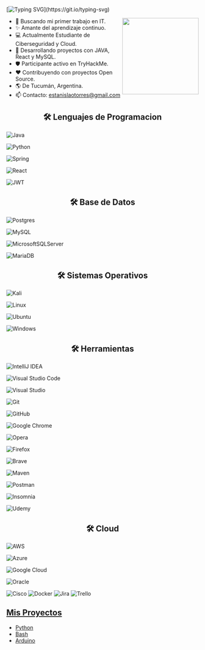 [![Typing SVG](https://readme-typing-svg.herokuapp.com?font=Hack&color=%3a46fb&lines=Hola+%F0%9F%91%8B+Soy+Estanislao!!)](https://git.io/typing-svg)

<picture> <img align="right" src="https://github.com/7oSkaaa/7oSkaaa/blob/main/Images/Right_Side.gif?raw=true" width = 200px></picture>

- 🎯 Buscando mi primer trabajo en IT.
- ✨ Amante del aprendizaje continuo.
- 💻 Actualmente Estudiante de Ciberseguridad y Cloud.
- 🚀 Desarrollando proyectos con JAVA, React y MySQL.
- 🛡 Participante activo en TryHackMe.
- ❤️ Contribuyendo con proyectos Open Source.
- 🌎 De Tucumán, Argentina.
- 📫 Contacto: estanislaotorres@gmail.com

<!--End Intro-->


<h2 align="center">🛠 Lenguajes de Programacion </h2>
<p align="center">

![Java](https://img.shields.io/badge/java-%23ED8B00.svg?style=for-the-badge&logo=openjdk&logoColor=white)

![Python](https://img.shields.io/badge/python-3670A0?style=for-the-badge&logo=python&logoColor=ffdd54)

![Spring](https://img.shields.io/badge/spring-%236DB33F.svg?style=for-the-badge&logo=spring&logoColor=white)

  ![React](https://img.shields.io/badge/react-%2320232a.svg?style=for-the-badge&logo=react&logoColor=%2361DAFB)
  
  ![JWT](https://img.shields.io/badge/JWT-black?style=for-the-badge&logo=JSON%20web%20tokens)
  
</p>
<h2 align="center">🛠 Base de Datos </h2>
<p align="center">

![Postgres](https://img.shields.io/badge/postgres-%23316192.svg?style=for-the-badge&logo=postgresql&logoColor=white)

![MySQL](https://img.shields.io/badge/mysql-4479A1.svg?style=for-the-badge&logo=mysql&logoColor=white)

![MicrosoftSQLServer](https://img.shields.io/badge/Microsoft%20SQL%20Server-CC2927?style=for-the-badge&logo=microsoft%20sql%20server&logoColor=white)

  ![MariaDB](https://img.shields.io/badge/MariaDB-003545?style=for-the-badge&logo=mariadb&logoColor=white)
</p>
<h2 align="center">🛠 Sistemas Operativos </h2>
<p align="center">

![Kali](https://img.shields.io/badge/Kali-268BEE?style=for-the-badge&logo=kalilinux&logoColor=white)

![Linux](https://img.shields.io/badge/Linux-FCC624?style=for-the-badge&logo=linux&logoColor=black)

![Ubuntu](https://img.shields.io/badge/Ubuntu-E95420?style=for-the-badge&logo=ubuntu&logoColor=white)

![Windows](https://img.shields.io/badge/Windows-0078D6?style=for-the-badge&logo=windows&logoColor=white)
  
  
</p>
<h2 align="center">🛠 Herramientas </h2>
<p align="center">

![IntelliJ IDEA](https://img.shields.io/badge/IntelliJIDEA-000000.svg?style=for-the-badge&logo=intellij-idea&logoColor=white)

![Visual Studio Code](https://img.shields.io/badge/Visual%20Studio%20Code-0078d7.svg?style=for-the-badge&logo=visual-studio-code&logoColor=white)

![Visual Studio](https://img.shields.io/badge/Visual%20Studio-5C2D91.svg?style=for-the-badge&logo=visual-studio&logoColor=white)

![Git](https://img.shields.io/badge/git-%23F05033.svg?style=for-the-badge&logo=git&logoColor=white)

![GitHub](https://img.shields.io/badge/github-%23121011.svg?style=for-the-badge&logo=github&logoColor=white)

![Google Chrome](https://img.shields.io/badge/Google%20Chrome-4285F4?style=for-the-badge&logo=GoogleChrome&logoColor=white)

![Opera](https://img.shields.io/badge/Opera-FF1B2D?style=for-the-badge&logo=Opera&logoColor=white)

![Firefox](https://img.shields.io/badge/Firefox-FF7139?style=for-the-badge&logo=Firefox-Browser&logoColor=white)

![Brave](https://img.shields.io/badge/Brave-FB542B?style=for-the-badge&logo=Brave&logoColor=white)

  ![Maven](https://img.shields.io/badge/apachemaven-C71A36.svg?style=for-the-badge&logo=apachemaven&logoColor=white)

![Postman](https://img.shields.io/badge/Postman-FF6C37?style=for-the-badge&logo=postman&logoColor=white)
  
  ![Insomnia](https://img.shields.io/badge/Insomnia-black?style=for-the-badge&logo=insomnia&logoColor=5849BE)

  ![Udemy](https://img.shields.io/badge/Udemy-A435F0?style=for-the-badge&logo=Udemy&logoColor=white)
  
</p>
<h2 align="center">🛠 Cloud </h2>
<p align="center">

  ![AWS](https://img.shields.io/badge/AWS-%23FF9900.svg?style=for-the-badge&logo=amazon-aws&logoColor=white)
    
  ![Azure](https://img.shields.io/badge/azure-%230072C6.svg?style=for-the-badge&logo=microsoftazure&logoColor=white)

  ![Google Cloud](https://img.shields.io/badge/GoogleCloud-%234285F4.svg?style=for-the-badge&logo=google-cloud&logoColor=white)

  ![Oracle](https://img.shields.io/badge/Oracle-F80000?style=for-the-badge&logo=oracle&logoColor=white)
</p>

![Cisco](https://img.shields.io/badge/cisco-%23049fd9.svg?style=for-the-badge&logo=cisco&logoColor=black)
![Docker](https://img.shields.io/badge/docker-%230db7ed.svg?style=for-the-badge&logo=docker&logoColor=white)
![Jira](https://img.shields.io/badge/jira-%230A0FFF.svg?style=for-the-badge&logo=jira&logoColor=white)
![Trello](https://img.shields.io/badge/Trello-%23026AA7.svg?style=for-the-badge&logo=Trello&logoColor=white)
## [Mis Proyectos](https://github.com/Marto-EndPoint/herramientas)

- [Python](https://github.com/Marto-EndPoint/herramientas/tree/main/Python)
- [Bash](https://github.com/Marto-EndPoint/herramientas/tree/main/Bash)
- [Arduino](https://github.com/Marto-EndPoint/herramientas/tree/main/Arduino)
